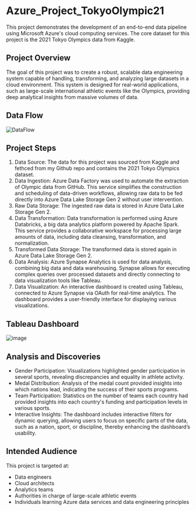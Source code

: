 # Azure_Project_TokyoOlympic21
This project demonstrates the development of an end-to-end data pipeline using Microsoft Azure's cloud computing services. The core dataset for this project is the 2021 Tokyo Olympics data from Kaggle.

## Project Overview
The goal of this project was to create a robust, scalable data engineering system capable of handling, transforming, and analyzing large datasets in a cloud environment. This system is designed for real-world applications, such as large-scale international athletic events like the Olympics, providing deep analytical insights from massive volumes of data.

## Data Flow
![DataFlow](https://github.com/JigyashuSaravta/Azure_Project_TokyoOlympic21/assets/105642798/ca956e18-0a94-4909-a26f-b45f3be7ce7c)

## Project Steps
1. Data Source: The data for this project was sourced from Kaggle and fethced from my Github repo and contains the 2021 Tokyo Olympics dataset.
2. Data Ingestion: Azure Data Factory was used to automate the extraction of Olympic data from GitHub. This service simplifies the construction and scheduling of data-driven workflows, allowing raw data to be fed directly into Azure Data Lake Storage Gen 2 without user intervention.
3. Raw Data Storage: The ingested raw data is stored in Azure Data Lake Storage Gen 2.
4. Data Transformation: Data transformation is performed using Azure Databricks, a big data analytics platform powered by Apache Spark. This service provides a collaborative workspace for processing large amounts of data, including data cleansing, transformation, and normalization.
5. Transformed Data Storage: The transformed data is stored again in Azure Data Lake Storage Gen 2.
6. Data Analysis: Azure Synapse Analytics is used for data analysis, combining big data and data warehousing. Synapse allows for executing complex queries over processed datasets and directly connecting to data visualization tools like Tableau.
7. Data Visualization: An interactive dashboard is created using Tableau, connected to Azure Synapse via OAuth for real-time analytics. The dashboard provides a user-friendly interface for displaying various visualizations.

## Tableau Dashboard
![image](https://github.com/JigyashuSaravta/Azure_Project_TokyoOlympic21/assets/105642798/fc8f002d-dc61-4161-b56c-034286128e6a)

## Analysis and Discoveries
- Gender Participation: Visualizations highlighted gender participation in several sports, revealing discrepancies and equality in athlete activity.
- Medal Distribution: Analysis of the medal count provided insights into which nations lead, indicating the success of their sports programs.
- Team Participation: Statistics on the number of teams each country had provided insights into each country's funding and participation levels in various sports.
- Interactive Insights: The dashboard includes interactive filters for dynamic querying, allowing users to focus on specific parts of the data, such as a nation, sport, or discipline, thereby enhancing the dashboard’s usability.

## Intended Audience
This project is targeted at:

- Data engineers
- Cloud architects
- Analytics teams
- Authorities in charge of large-scale athletic events
- Individuals learning Azure data services and data engineering principles
